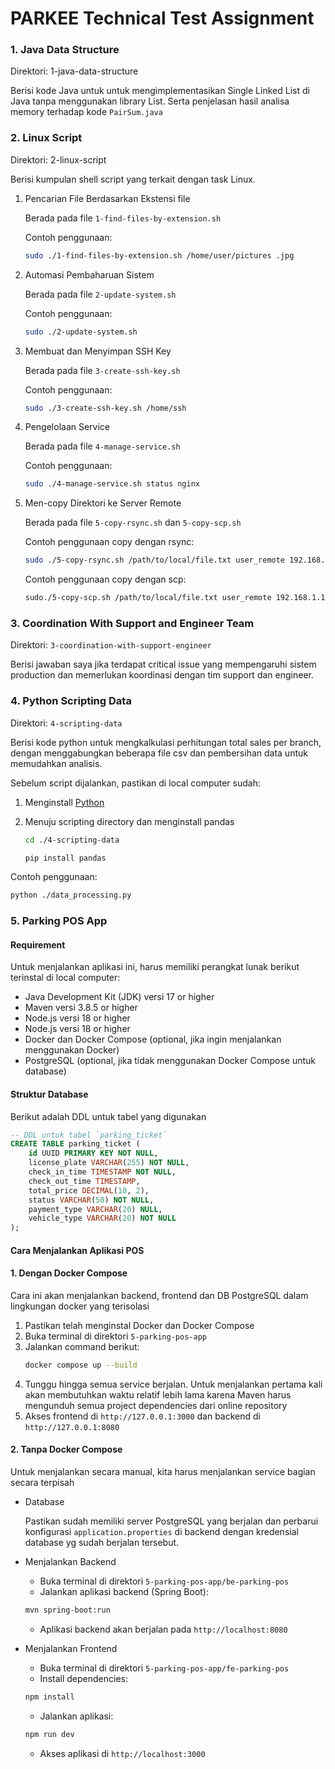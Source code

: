 # PARKEE Technical Test Assignment

### 1. Java Data Structure

Direktori: 1-java-data-structure

Berisi kode Java untuk untuk mengimplementasikan Single Linked List di Java tanpa menggunakan library List. Serta penjelasan hasil analisa memory terhadap kode `PairSum.java`

### 2. Linux Script

Direktori: 2-linux-script

Berisi kumpulan shell script yang terkait dengan task Linux.
1. Pencarian File Berdasarkan Ekstensi file
    
    Berada pada file `1-find-files-by-extension.sh` 
    
    Contoh penggunaan:
    ```bash
    sudo ./1-find-files-by-extension.sh /home/user/pictures .jpg
    ```

2. Automasi Pembaharuan Sistem
    
    Berada pada file `2-update-system.sh` 
    
    Contoh penggunaan:
    ```bash
    sudo ./2-update-system.sh
    ```

3. Membuat dan Menyimpan SSH Key
    
    Berada pada file `3-create-ssh-key.sh` 
    
    Contoh penggunaan:
    ```bash
    sudo ./3-create-ssh-key.sh /home/ssh
    ```

4. Pengelolaan Service
    
    Berada pada file `4-manage-service.sh` 
    
    Contoh penggunaan:
    ```bash
    sudo ./4-manage-service.sh status nginx
    ```

5. Men-copy Direktori ke Server Remote
    
    Berada pada file `5-copy-rsync.sh` dan `5-copy-scp.sh`

    Contoh penggunaan copy dengan rsync:
    ```bash
    sudo ./5-copy-rsync.sh /path/to/local/file.txt user_remote 192.168.1.100
    ```

    Contoh penggunaan copy dengan scp:
    ```bash
    sudo./5-copy-scp.sh /path/to/local/file.txt user_remote 192.168.1.100
    ```

### 3. Coordination With Support and Engineer Team

Direktori: `3-coordination-with-support-engineer`

Berisi jawaban saya jika terdapat critical issue yang mempengaruhi sistem production dan memerlukan koordinasi dengan tim support dan engineer.

### 4. Python Scripting Data

Direktori: `4-scripting-data`

Berisi kode python untuk mengkalkulasi perhitungan total sales per branch, dengan menggabungkan beberapa file csv dan pembersihan data untuk memudahkan analisis.

Sebelum script dijalankan, pastikan di local computer sudah:
1. Menginstall [Python](https://www.python.org/downloads/)
2. Menuju scripting directory dan menginstall pandas
    ```bash
    cd ./4-scripting-data
    ```

    ```bash
    pip install pandas
    ```

Contoh penggunaan:
```bash
python ./data_processing.py
```

### 5. Parking POS App

#### Requirement
Untuk menjalankan aplikasi ini, harus memiliki perangkat lunak berikut terinstal di local computer:
    
* Java Development Kit (JDK) versi 17 or higher
* Maven versi 3.8.5 or higher
* Node.js versi 18 or higher
* Node.js versi 18 or higher
* Docker dan Docker Compose (optional, jika ingin menjalankan menggunakan Docker)
* PostgreSQL (optional, jika tidak menggunakan Docker Compose untuk database)

#### Struktur Database
Berikut adalah DDL untuk tabel yang digunakan
```SQL
-- DDL untuk tabel `parking_ticket`
CREATE TABLE parking_ticket (
    id UUID PRIMARY KEY NOT NULL,
    license_plate VARCHAR(255) NOT NULL,
    check_in_time TIMESTAMP NOT NULL,
    check_out_time TIMESTAMP,
    total_price DECIMAL(10, 2),
    status VARCHAR(50) NOT NULL,
    payment_type VARCHAR(20) NULL,
    vehicle_type VARCHAR(20) NOT NULL
);
```

#### Cara Menjalankan Aplikasi POS

#### 1. Dengan Docker Compose
Cara ini akan menjalankan backend, frontend dan DB PostgreSQL dalam lingkungan docker yang terisolasi
1. Pastikan telah menginstal Docker dan Docker Compose
2. Buka terminal di direktori `5-parking-pos-app`
3. Jalankan command berikut:
    ```bash
    docker compose up --build
    ```
4. Tunggu hingga semua service berjalan. Untuk menjalankan pertama kali akan membutuhkan waktu relatif lebih lama karena Maven harus mengunduh semua project dependencies dari online repository
5. Akses frontend di `http://127.0.0.1:3000` dan backend di `http://127.0.0.1:8080`

#### 2. Tanpa Docker Compose
Untuk menjalankan secara manual, kita harus menjalankan service bagian secara terpisah

* Database

    Pastikan sudah memiliki server PostgreSQL yang berjalan dan perbarui konfigurasi `application.properties` di backend dengan kredensial database yg sudah berjalan tersebut.

* Menjalankan Backend

    - Buka terminal di direktori `5-parking-pos-app/be-parking-pos`
    - Jalankan aplikasi backend (Spring Boot):
    ```bash
    mvn spring-boot:run
    ```
    - Aplikasi backend akan berjalan pada `http://localhost:8080`

* Menjalankan Frontend

    - Buka terminal di direktori `5-parking-pos-app/fe-parking-pos`
    - Install dependencies:
    ```bash
    npm install
    ```
    - Jalankan aplikasi:
    ```bash
    npm run dev
    ```
    - Akses aplikasi di `http://localhost:3000`
